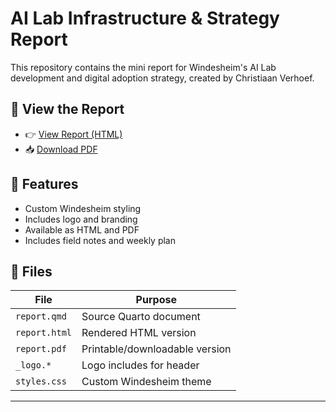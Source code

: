 # AI Lab Infrastructure & Strategy Report

This repository contains the mini report for Windesheim's AI Lab development and digital adoption strategy, created by Christiaan Verhoef.

## 📄 View the Report

- 👉 [View Report (HTML)](https://your-username.github.io/your-repo-name/report.html)
- 📥 [Download PDF](https://your-username.github.io/your-repo-name/report.pdf)

## 🔧 Features

- Custom Windesheim styling
- Includes logo and branding
- Available as HTML and PDF
- Includes field notes and weekly plan

## 📂 Files

| File         | Purpose                        |
|--------------|--------------------------------|
| `report.qmd` | Source Quarto document         |
| `report.html`| Rendered HTML version          |
| `report.pdf` | Printable/downloadable version |
| `_logo.*`    | Logo includes for header       |
| `styles.css` | Custom Windesheim theme        |

---

